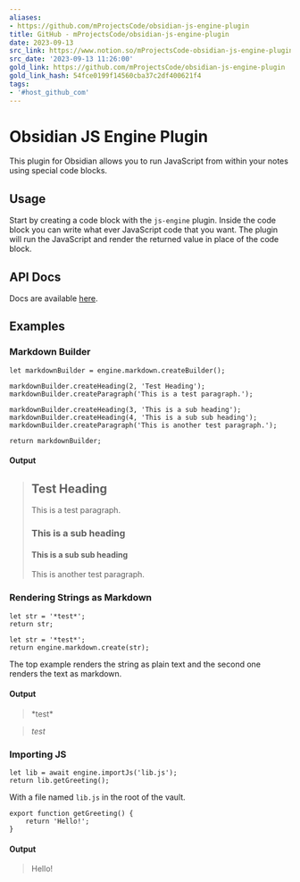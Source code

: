 ```yaml
---
aliases:
- https://github.com/mProjectsCode/obsidian-js-engine-plugin
title: GitHub - mProjectsCode/obsidian-js-engine-plugin
date: 2023-09-13
src_link: https://www.notion.so/mProjectsCode-obsidian-js-engine-plugin-58abb367bc464c0a9bfe1c217a5c33eb
src_date: '2023-09-13 11:26:00'
gold_link: https://github.com/mProjectsCode/obsidian-js-engine-plugin
gold_link_hash: 54fce0199f14560cba37c2df400621f4
tags:
- '#host_github_com'
---
```


Obsidian JS Engine Plugin
=========================


This plugin for Obsidian allows you to run JavaScript from within your notes using special code blocks.


Usage
-----


Start by creating a code block with the `js-engine` plugin.
Inside the code block you can write what ever JavaScript code that you want.
The plugin will run the JavaScript and render the returned value in place of the code block.


API Docs
--------


Docs are available [here](https://www.moritzjung.dev/obsidian-js-engine-plugin-docs/).


Examples
--------


### Markdown Builder



```
let markdownBuilder = engine.markdown.createBuilder();

markdownBuilder.createHeading(2, 'Test Heading');
markdownBuilder.createParagraph('This is a test paragraph.');

markdownBuilder.createHeading(3, 'This is a sub heading');
markdownBuilder.createHeading(4, 'This is a sub sub heading');
markdownBuilder.createParagraph('This is another test paragraph.');

return markdownBuilder;
```

#### Output



> Test Heading
> ------------
> 
> 
> This is a test paragraph.
> 
> 
> ### This is a sub heading
> 
> 
> #### This is a sub sub heading
> 
> 
> This is another test paragraph.


### Rendering Strings as Markdown



```
let str = '*test*';
return str;
```


```
let str = '*test*';
return engine.markdown.create(str);
```

The top example renders the string as plain text and the second one renders the text as markdown.


#### Output



> \*test\*



> *test*


### Importing JS



```
let lib = await engine.importJs('lib.js');
return lib.getGreeting();
```

With a file named `lib.js` in the root of the vault.



```
export function getGreeting() {
	return 'Hello!';
}
```

#### Output



> Hello!
